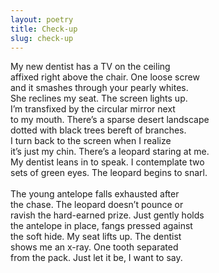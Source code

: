 ```yaml
---
layout: poetry
title: Check-up
slug: check-up
---
```

My new dentist has a TV on the ceiling <br>
affixed right above the chair. One loose screw <br>
and it smashes through your pearly whites. <br>
She reclines my seat. The screen lights up. <br>
I’m transfixed by the circular mirror next <br>
to my mouth. There’s a sparse desert landscape <br>
dotted with black trees bereft of branches. <br>
I turn back to the screen when I realize <br>
it’s just my chin. There’s a leopard staring at me. <br>
My dentist leans in to speak. I contemplate two <br>
sets of green eyes. The leopard begins to snarl. <br>
<br>
The young antelope falls exhausted after <br>
the chase. The leopard doesn’t pounce or <br>
ravish the hard-earned prize. Just gently holds <br>
the antelope in place, fangs pressed against <br>
the soft hide. My seat lifts up. The dentist <br>
shows me an x-ray. One tooth separated <br>
from the pack. Just let it be, I want to say. <br> 
